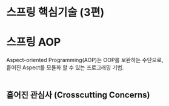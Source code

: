 # 스프링 핵심기술 (3편)

# 스프링 AOP
Aspect-oriented Programming(AOP)는 OOP를 보완하는 수단으로, <br/>
흩어진 Aspect를 모듈화 할 수 있는 프로그래밍 기법. <br/>
<br/>

## 흩어진 관심사 (Crosscutting Concerns)


<br/><br/>

